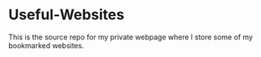 # Useful-Websites
This is the source repo for my private webpage where I store some of my bookmarked websites.
